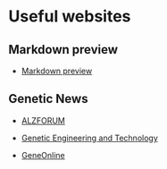 # Useful websites

## Markdown preview

- [Markdown preview](https://jbt.github.io/markdown-editor/)

## Genetic News

- [ALZFORUM](https://www.alzforum.org/all-news)

- [Genetic Engineering and Technology](https://www.genengnews.com/)

- [GeneOnline](https://geneonline.news/)